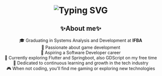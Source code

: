<div align="center">
  <h1>
    <img src="https://readme-typing-svg.herokuapp.com?font=Press+Start+2P&duration=2000&pause=800&color=20CD0E&vCenter=true&random=false&width=400&lines=Hi+There+%3A)+.+.+.;I'm+Raphael+Gramosa." alt="Typing SVG"/>
  </h1>
</div>

<div align="center">
  <div>
    <h2>✨About me✨</h2>
  </div>
  <p>
    🎓 Graduating in Systems Analysis and Development at <b>IFBA</b><br>
    💚 Passionate about game development<br>
    🔮 Aspiring a Software Developer career<br>
    🌟 Currently exploring Flutter and Springboot, also GDScript on my free time<br>
    🚀 Dedicated to continuous learning and growth in the tech industry<br>
    🎮 When not coding, you'll find me gaming or exploring new technologies
  </p>
</div>


<!--
**Gramosa/Gramosa** is a ✨ _special_ ✨ repository because its `README.md` (this file) appears on your GitHub profile.

Here are some ideas to get you started:

- 🔭 I’m currently working on ...
- 🌱 I’m currently learning ...
- 👯 I’m looking to collaborate on ...
- 🤔 I’m looking for help with ...
- 💬 Ask me about ...
- 📫 How to reach me: ...
- 😄 Pronouns: ...
- ⚡ Fun fact: ...
-->
